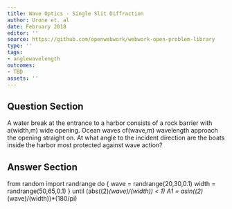 ```yaml
---
title: Wave Optics - Single Slit Diffraction
author: Urone et. al
date: February 2018
editor: ''
source: https://github.com/openwebwork/webwork-open-problem-library
type: ''
tags:
- anglewavelength
outcomes:
- TBD
assets: ''
---
```


## Question Section 

A water break at the entrance to a harbor consists of a rock barrier with a(width,m) wide opening. Ocean waves of(wave,m) wavelength approach the opening straight on. At what angle to the incident direction are the boats inside the harbor most protected against wave action?



## Answer Section

from random import randrange
do {
wave = randrange(20,30,0.1)
width = randrange(50,65,0.1)
} until (abs((2)*(wave)/(width)) < 1)
A1 = asin((2)*(wave)/(width))*(180/pi)